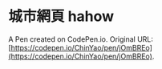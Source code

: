 # 城市網頁 hahow

A Pen created on CodePen.io. Original URL: [https://codepen.io/ChinYao/pen/jOmBREo](https://codepen.io/ChinYao/pen/jOmBREo).


